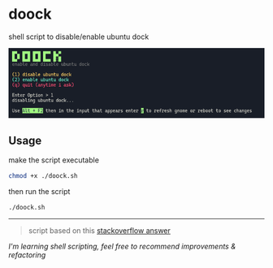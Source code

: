 # doock
shell script to disable/enable ubuntu dock

![screenshot of a shell script being executed](./doock-screenshot.png)


## Usage
make the script executable
``` bash
chmod +x ./doock.sh
```

then run the script
``` bash
./doock.sh
```
---

> script based on this [stackoverflow answer](https://askubuntu.com/a/1030209)

_I'm learning shell scripting, feel free to recommend improvements & refactoring_
